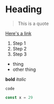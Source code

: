 # Heading

> This is a quote

[Here's a link](https://something.com)

1. Step 1
2. Step 2
3. Step 3

- thing
- other thing

**bold**
_italic_

[footnote]: thing

`code`

```javascript
const x = 29
```
